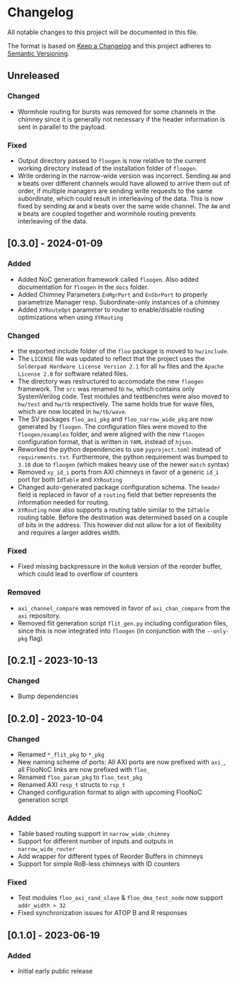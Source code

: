 # Changelog

All notable changes to this project will be documented in this file.

The format is based on [Keep a Changelog](https://keepachangelog.com/en/1.0.0/) and this project adheres to [Semantic Versioning](https://semver.org/spec/v2.0.0.html).

## Unreleased

### Changed

- Wormhole routing for bursts was removed for some channels in the chimney since it is generally not necessary if the header information is sent in parallel to the payload.

### Fixed

- Output directory passed to `floogen` is now relative to the current working directory instead of the installation folder of `floogen`.
- Write ordering in the narrow-wide version was incorrect. Sending `AW` and `W` beats over different channels would have allowed to arrive them out of order, if multiple managers are sending write requests to the same subordinate, which could result in interleaving of the data. This is now fixed by sending `AW` and `W` beats over the same wide channel. The `AW` and `W` beats are coupled together and wormhole routing prevents interleaving of the data.

## [0.3.0] - 2024-01-09

### Added

- Added NoC generation framework called `floogen`. Also added documentation for `floogen` in the `docs` folder.
- Added Chimney Parameters `EnMgrPort` and `EnSbrPort` to properly parametrize Manager resp. Subordinate-only instances of a chimney
- Added `XYRouteOpt` parameter to router to enable/disable routing optimizations when using `XYRouting`

### Changed

- the exported include folder of the `floo` package is moved to `hw/include`.
- The `LICENSE` file was updated to reflect that the project uses the `Solderpad Hardware License Version 2.1` for all `hw` files and the `Apache License 2.0` for software related files.
- The directory was restructured to accomodate the new `floogen` framework. The `src` was renamed to `hw`, which contains only SystemVerilog code. Test modules and testbenches were also moved to `hw/test` and `hw/tb` respectively. The same holds true for wave files, which are now located in `hw/tb/wave`.
- The SV packages `floo_axi_pkg` and `floo_narrow_wide_pkg` are now generated by `floogen`. The configuration files were moved to the `floogen/examples` folder, and were aligned with the new `floogen` configuration format, that is written in `YAML` instead of `hjson`.
- Reworked the python dependencies to use `pyproject.toml` instead of `requirements.txt`. Furthermore, the python requirement was bumped to `3.10` due to `floogen` (which makes heavy use of the newer `match` syntax)
- Removed `xy_id_i` ports from AXI chimneys in favor of a generic `id_i` port for both `IdTable` and `XYRouting`
- Changed auto-generated package configuration schema. The `header` field is replaced in favor of a `routing` field that better represents the information needed for routing.
- `XYRouting` now also supports a routing table similar to the `IdTable` routing table. Before the destination was determined based on a couple of bits in the address. This however did not allow for a lot of flexibility and requires a larger addres width.

### Fixed

- Fixed missing backpressure in the `NoRoB` version of the reorder buffer, which could lead to overflow of counters

### Removed

- `axi_channel_compare` was removed in favor of `axi_chan_compare` from the `axi` repository.
- Removed flit generation script `flit_gen.py` including configuration files, since this is now integrated into `floogen` (in conjunction with the `--only-pkg` flag)

## [0.2.1] - 2023-10-13

### Changed

- Bump dependencies

## [0.2.0] - 2023-10-04

### Changed

- Renamed `*_flit_pkg` to `*_pkg`
- New naming scheme of ports: All AXI ports are now prefixed with `axi_`, all FlooNoC links are now prefixed with `floo_`
- Renamed `floo_param_pkg` to `floo_test_pkg`
- Renamed AXI `resp_t` structs to `rsp_t`
- Changed configuration format to align with upcoming FlooNoC generation script

### Added

- Table based routing support in `narrow_wide_chimney`
- Support for different number of inputs and outputs in `narrow_wide_router`
- Add wrapper for different types of Reorder Buffers in chimneys
- Support for simple RoB-less chimneys with ID counters

### Fixed

- Test modules `floo_axi_rand_slave` & `floo_dma_test_node` now support `addr_width > 32`
- Fixed synchronization issues for ATOP B and R responses

## [0.1.0] - 2023-06-19

### Added

- Initial early public release
